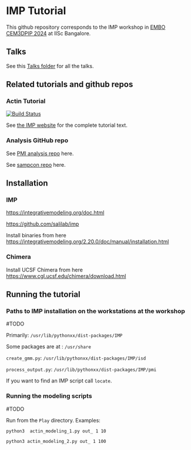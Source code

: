 # IMP Tutorial

This github repository corresponds to the IMP workshop in [EMBO CEM3DPIP 2024](https://meetings.embo.org/event/24-cryo-em) at IISc Bangalore.

## Talks

See this [Talks folder](https://drive.google.com/drive/folders/188BHx67a8Wq53nDTanM-vWwX3X9F_OS5?usp=sharing) for all the talks.

## Related tutorials and github repos

### Actin Tutorial  

[![Build Status](https://github.com/salilab/actin_tutorial/workflows/build/badge.svg?branch=main)](https://github.com/salilab/actin_tutorial/actions?query=workflow%3Abuild)

See [the IMP website](https://integrativemodeling.org/tutorials/actin/) for the complete tutorial text.

### Analysis GitHub repo

See [PMI analysis repo](https://github.com/salilab/pmi_analysis) here.

See [sampcon repo](https://github.com/salilab/sampcon) here. 

## Installation 

### IMP
https://integrativemodeling.org/doc.html

https://github.com/salilab/imp

Install binaries from here
https://integrativemodeling.org/2.20.0/doc/manual/installation.html

### Chimera
Install UCSF Chimera from here 
https://www.cgl.ucsf.edu/chimera/download.html 

## Running the tutorial 
### Paths to IMP installation on the workstations at the workshop
#TODO

Primarily: `/usr/lib/pythonxx/dist-packages/IMP`

Some packages are at : `/usr/share`

`create_gmm.py`: `/usr/lib/pythonxx/dist-packages/IMP/isd`

`process_output.py`: `/usr/lib/pythonxx/dist-packages/IMP/pmi`

If you want to find an IMP script call `locate`.

### Running the modeling scripts
#TODO

Run from the `Play` directory. Examples:

`python3  actin_modeling_1.py out_ 1 10`

`python3 actin_modeling_2.py out_ 1 100`
